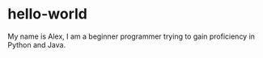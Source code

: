 hello-world
===========

My name is Alex, I am a beginner programmer trying to gain proficiency in Python and Java.
